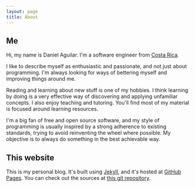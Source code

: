 ```yaml
---
layout: page
title: About
---
```


## Me

Hi, my name is Daniel Aguilar. I'm a software engineer from [Costa Rica][1].

I like to describe myself as enthusiastic and passionate, and not just about
programming. I'm always looking for ways of bettering myself and improving
things around me.

Reading and learning about new stuff is one of my hobbies. I think learning by
doing is a very effective way of discovering and applying unfamiliar concepts.
I also enjoy teaching and tutoring. You'll find most of my material is focused
around learning resources.

I'm a big fan of free and open source software, and my style of programming is
usually inspired by a strong adherence to existing standards, trying to avoid
reinventing the wheel where possible. My objective is to always do something in
the best achievable way.

## This website

This is my personal blog. It's built using [Jekyll][2], and it's hosted at
[GitHub Pages][3]. You can check out the sources at [this git repository][4].

[1]: https://en.wikipedia.org/wiki/Costa_Rica
[2]: https://jekyllrb.com/
[3]: https://pages.github.com/
[4]: https://github.com/daniel-aguilar/daniel-aguilar.github.io
